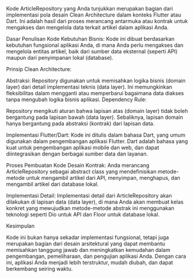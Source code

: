 Kode ArticleRepository yang Anda tunjukkan merupakan bagian dari implementasi pola desain Clean Architecture dalam konteks Flutter atau Dart. Ini adalah hasil dari proses merancang antarmuka atau kontrak untuk mengakses dan mengelola data terkait artikel dalam aplikasi Anda.

Dasar Penulisan Kode
Kebutuhan Bisnis: Kode ini dibuat berdasarkan kebutuhan fungsional aplikasi Anda, di mana Anda perlu mengakses dan mengelola entitas artikel, baik dari sumber data eksternal (seperti API) maupun dari penyimpanan lokal (database).

Prinsip Clean Architecture:

Abstraksi: Repository digunakan untuk memisahkan logika bisnis (domain layer) dari detail implementasi teknis (data layer). Ini memungkinkan fleksibilitas dalam mengganti atau memperbarui bagaimana data diakses tanpa mengubah logika bisnis aplikasi.
Dependency Rule: 

Repository mengikuti aturan bahwa lapisan atas (domain layer) tidak boleh bergantung pada lapisan bawah (data layer). Sebaliknya, lapisan domain hanya bergantung pada abstraksi (kontrak) dari lapisan data.

Implementasi Flutter/Dart: Kode ini ditulis dalam bahasa Dart, yang umum digunakan dalam pengembangan aplikasi Flutter. Dart adalah bahasa yang kuat untuk pengembangan aplikasi mobile dan web, dan dapat diintegrasikan dengan berbagai sumber data dan layanan.

Proses Pembuatan Kode
Desain Kontrak: Anda merancang ArticleRepository sebagai abstract class yang mendefinisikan metode-metode untuk mengambil artikel dari API, menyimpan, menghapus, dan mengambil artikel dari database lokal.

Implementasi Detail: Implementasi detail dari ArticleRepository akan dilakukan di lapisan data (data layer), di mana Anda akan membuat kelas konkret yang mewujudkan metode-metode abstrak ini menggunakan teknologi seperti Dio untuk API dan Floor untuk database lokal.

Kesimpulan

Kode ini bukan hanya sekadar implementasi fungsional, tetapi juga merupakan bagian dari desain arsitektural yang dapat membantu memisahkan tanggung jawab dan meningkatkan kemudahan dalam pengembangan, pemeliharaan, dan pengujian aplikasi Anda. Dengan cara ini, aplikasi Anda menjadi lebih terstruktur, mudah diubah, dan dapat berkembang seiring waktu.